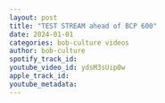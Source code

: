 ```yaml
---
layout: post
title: "TEST STREAM ahead of BCP 600"
date: 2024-01-01
categories: bob-culture videos
author: bob-culture
spotify_track_id: 
youtube_video_id: ydsM3sUip0w
apple_track_id: 
youtube_metadata: 
---
```

